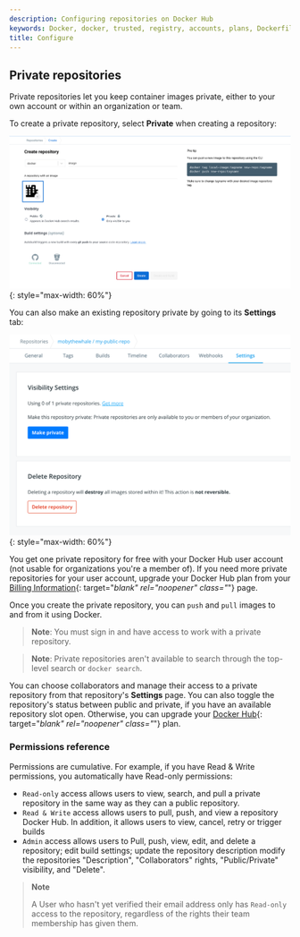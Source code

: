 ```yaml
---
description: Configuring repositories on Docker Hub
keywords: Docker, docker, trusted, registry, accounts, plans, Dockerfile, Docker Hub, webhooks, docs, documentation, creating, deleting, consolidating
title: Configure
---
```

## Private repositories

Private repositories let you keep container images private, either to your
own account or within an organization or team.

To create a private repository, select **Private** when creating a repository:

![Create Private Repo](../../images/repo-create-private.png){: style="max-width: 60%"}

You can also make an existing repository private by going to its **Settings** tab:

![Convert Repo to Private](../../images/repo-make-private.png){: style="max-width: 60%"}

You get one private repository for free with your Docker Hub user account (not
usable for organizations you're a member of). If you need more private
repositories for your user account, upgrade your Docker Hub plan from your
[Billing Information](https://hub.docker.com/billing/plan){: target="_blank" rel="noopener" class="_"} page.

Once you create the private repository, you can `push` and `pull` images to and
from it using Docker.

> **Note**: You must sign in and have access to work with a
> private repository.

> **Note**: Private repositories aren't available to search through
> the top-level search or `docker search`.

You can choose collaborators and manage their access to a private
repository from that repository's **Settings** page. You can also toggle the
repository's status between public and private, if you have an available
repository slot open. Otherwise, you can upgrade your
[Docker Hub](https://hub.docker.com/account/billing-plans/){: target="_blank" rel="noopener" class="_"} plan.

### Permissions reference

Permissions are cumulative. For example, if you have Read & Write permissions,
you automatically have Read-only permissions:

- `Read-only` access allows users to view, search, and pull a private repository in the same way as they can a public repository.
- `Read & Write` access allows users to pull, push, and view a repository Docker
  Hub. In addition, it allows users to view, cancel, retry or trigger builds
- `Admin` access allows users to Pull, push, view, edit, and delete a
  repository; edit build settings; update the repository description modify the
  repositories "Description", "Collaborators" rights, "Public/Private"
  visibility, and "Delete".

> **Note**
>
> A User who hasn't yet verified their email address only has
> `Read-only` access to the repository, regardless of the rights their team
> membership has given them.


